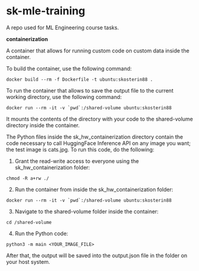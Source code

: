# sk-mle-training
A repo used for ML Engineering course tasks.

**containerization**

A container that allows for running custom code on custom data inside the container.

To build the container, use the following command: 

```
docker build --rm -f Dockerfile -t ubuntu:skosterin88 .
```

To run the container that allows to save the output file to the current working directory, use the following command: 

```
docker run --rm -it -v `pwd`:/shared-volume ubuntu:skosterin88
```

It mounts the contents of the directory with your code to the shared-volume directory inside the container. 


The Python files inside the sk_hw_containerization directory contain the code necessary to call HuggingFace Inference API on any image you want; the test image is cats.jpg.
To run this code, do the following:

1) Grant the read-write access to everyone using the sk_hw_containerization folder:

```
chmod -R a+rw ./
```

2) Run the container from inside the sk_hw_containerization folder:

```
docker run --rm -it -v `pwd`:/shared-volume ubuntu:skosterin88
```

3) Navigate to the shared-volume folder inside the container:

```
cd /shared-volume
```

4) Run the Python code: 

```
python3 -m main <YOUR_IMAGE_FILE>
```

After that, the output will be saved into the output.json file in the folder on your host system. 



